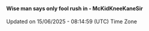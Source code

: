 #### Wise man says only fool rush in - McKidKneeKaneSir
Updated on 15/06/2025 - 08:14:59 (UTC) Time Zone
